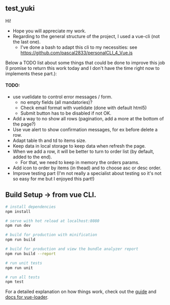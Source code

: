 ## test_yuki

Hi!

- Hope you will appreciate my work.
- Regarding to the general structure of the project, I used a vue-cli (not the last one).
  - I've done a bash to adapt this cli to my necessities: see https://github.com/pascal2833/personalCLI_4_Vue.js


Below a TODO list about some things that could be done to improve this job (I promise to return this work today
and I don't have the time right now to implements these part.):

#### TODO:
- use vuelidate to control error messages / form.
  - no empty fields (all mandatories)?
  - Check email format with vuelidate (done with default html5)
  - Submit button has to be disabled if not OK.
- Add a way to no show all rows (pagination, add a more at the bottom of the page?)
- Use vue alert to show confirmation messages, for ex before delete a row.
- Adapt table th and td to items size.
- Keep data in local storage to keep data when refresh the page.
- When we add a row, it will be better to turn to order list (by default, added to the end).
  - For that, we need to keep in memory the orders params.
- Add icon to order by items (in thead) and to choose asc or desc order.
- Improve testing part (I'm not really a specialist about testing so it's not so easy for me but I enjoyed this part!)

## Build Setup -> from vue CLI.

``` bash
# install dependencies
npm install

# serve with hot reload at localhost:8080
npm run dev

# build for production with minification
npm run build

# build for production and view the bundle analyzer report
npm run build --report

# run unit tests
npm run unit

# run all tests
npm test
```

For a detailed explanation on how things work, check out the [guide](http://vuejs-templates.github.io/webpack/) and [docs for vue-loader](http://vuejs.github.io/vue-loader).
